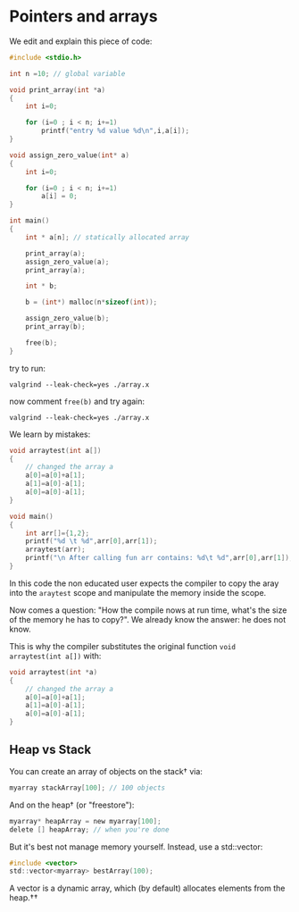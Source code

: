 # Pointers and arrays

We edit and explain this piece of code:

```c
#include <stdio.h>

int n =10; // global variable

void print_array(int *a)
{
    int i=0;

    for (i=0 ; i < n; i+=1)
        printf("entry %d value %d\n",i,a[i]);
}

void assign_zero_value(int* a)
{
    int i=0;

    for (i=0 ; i < n; i+=1)
        a[i] = 0;
}

int main()
{
    int * a[n]; // statically allocated array

    print_array(a);
    assign_zero_value(a);
    print_array(a);

    int * b;

    b = (int*) malloc(n*sizeof(int));

    assign_zero_value(b);
    print_array(b);

    free(b);
}
```

try to run:

```
valgrind --leak-check=yes ./array.x
```

now comment `free(b)` and try again:

```
valgrind --leak-check=yes ./array.x
```




We learn by mistakes: 

```c
void arraytest(int a[])
{
    // changed the array a
    a[0]=a[0]+a[1];
    a[1]=a[0]-a[1];
    a[0]=a[0]-a[1];
}

void main()
{
    int arr[]={1,2};
    printf("%d \t %d",arr[0],arr[1]);
    arraytest(arr);
    printf("\n After calling fun arr contains: %d\t %d",arr[0],arr[1]);
}
```
In this code the non educated user expects the 
compiler to copy the aray into the `araytest` scope and manipulate the memory
inside the scope. 

Now comes a question: "How the compile nows at run time, what's the size of the
memory he has to copy?". We already know the answer: he does not know. 

This is why the compiler substitutes the original function
`void arraytest(int a[])` with:

```c
void arraytest(int *a)
{
    // changed the array a
    a[0]=a[0]+a[1];
    a[1]=a[0]-a[1];
    a[0]=a[0]-a[1];
}
```

## Heap vs Stack

You can create an array of objects on the stack† via:

```c
myarray stackArray[100]; // 100 objects
```

And on the heap† (or "freestore"):

```c
myarray* heapArray = new myarray[100];
delete [] heapArray; // when you're done
```
But it's best not manage memory yourself. Instead, use a std::vector:

```c
#include <vector>
std::vector<myarray> bestArray(100);
```
A vector is a dynamic array, which (by default) allocates elements from the heap.††
